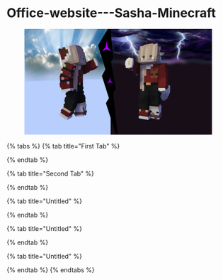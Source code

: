 # Office-website---Sasha-Minecraft



<figure><img src=".gitbook/assets/эльха ревалюсыя4.png" alt=""><figcaption></figcaption></figure>

{% tabs %}
{% tab title="First Tab" %}

{% endtab %}

{% tab title="Second Tab" %}

{% endtab %}

{% tab title="Untitled" %}

{% endtab %}

{% tab title="Untitled" %}

{% endtab %}

{% tab title="Untitled" %}

{% endtab %}
{% endtabs %}
